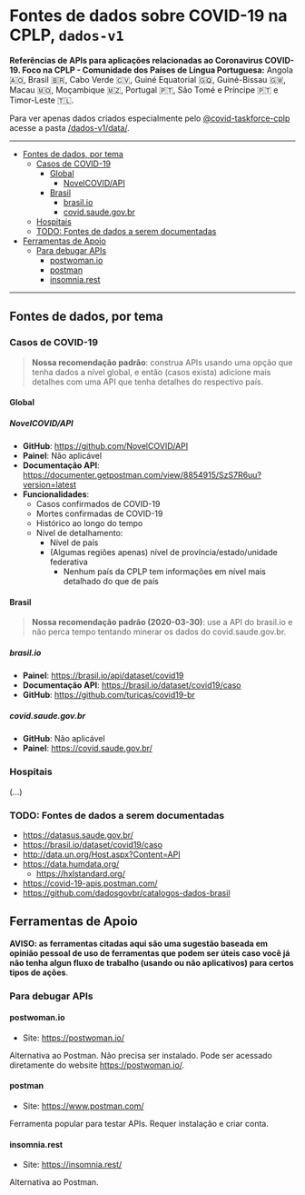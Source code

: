 # Fontes de dados sobre COVID-19 na CPLP, `dados-v1`
**Referências de APIs para aplicações relacionadas ao Coronavirus COVID-19. Foco
na CPLP - Comunidade dos Países de Língua Portuguesa:** Angola 🇦🇴, Brasil 🇧🇷,
Cabo Verde 🇨🇻, Guiné Equatorial 🇬🇶, Guiné-Bissau 🇬🇼, Macau 🇲🇴,
Moçambique 🇲🇿, Portugal 🇵🇹, São Tomé e Príncipe 🇵🇹 e Timor-Leste 🇹🇱.

Para ver apenas dados criados especialmente pelo
[@covid-taskforce-cplp](https://github.com/covid-taskforce-cplp) acesse a pasta
[/dados-v1/data/](data/).

----

<!-- TOC depthFrom:2 depthTo:5 -->

- [Fontes de dados, por tema](#fontes-de-dados-por-tema)
    - [Casos de COVID-19](#casos-de-covid-19)
        - [Global](#global)
            - [NovelCOVID/API](#novelcovidapi)
        - [Brasil](#brasil)
            - [brasil.io](#brasilio)
            - [covid.saude.gov.br](#covidsaudegovbr)
    - [Hospitais](#hospitais)
    - [TODO: Fontes de dados a serem documentadas](#todo-fontes-de-dados-a-serem-documentadas)
- [Ferramentas de Apoio](#ferramentas-de-apoio)
    - [Para debugar APIs](#para-debugar-apis)
        - [postwoman.io](#postwomanio)
        - [postman](#postman)
        - [insomnia.rest](#insomniarest)

<!-- /TOC -->

----
<!--
  ## TL;DR:
**Enquanto este repositório não está mais organizado recomendamos que para dados
a nível internacional use <https://covid-19-apis.postman.com/> e, para dados
específicos do Brasil, use <https://brasil.io/dataset/covid19/>.**
-->

## Fontes de dados, por tema

### Casos de COVID-19
> **Nossa recomendação padrão**: construa APIs usando uma opção que tenha dados
  a nível global, e então (casos exista) adicione mais detalhes com uma API
  que tenha detalhes do respectivo país.

#### Global

##### NovelCOVID/API
- **GitHub**: <https://github.com/NovelCOVID/API>
- **Painel**: Não aplicável
- **Documentação API**: <https://documenter.getpostman.com/view/8854915/SzS7R6uu?version=latest>
- **Funcionalidades**:
  - Casos confirmados de COVID-19
  - Mortes confirmadas de COVID-19
  - Histórico ao longo do tempo
  - Nível de detalhamento:
    - Nível de país
    - (Algumas regiões apenas) nível de província/estado/unidade federativa
      - Nenhum país da CPLP tem informações em nível mais detalhado do que de país

#### Brasil

> **Nossa recomendação padrão (2020-03-30)**: use a API do brasil.io e não perca
  tempo tentando minerar os dados do covid.saude.gov.br.

##### brasil.io
- **Painel**: <https://brasil.io/api/dataset/covid19>
- **Documentação API**: <https://brasil.io/dataset/covid19/caso>
- **GitHub**: <https://github.com/turicas/covid19-br>

##### covid.saude.gov.br
- **GitHub**: Não aplicável
- **Painel**: <https://covid.saude.gov.br/>

### Hospitais

(...)

### TODO: Fontes de dados a serem documentadas

- <https://datasus.saude.gov.br/>
- <https://brasil.io/dataset/covid19/caso>
- <http://data.un.org/Host.aspx?Content=API>
- <https://data.humdata.org/>
  - <https://hxlstandard.org/>
- <https://covid-19-apis.postman.com/>
- <https://github.com/dadosgovbr/catalogos-dados-brasil>

<!--
- https://github.com/github/covid19-dashboard
-->

## Ferramentas de Apoio
**AVISO: as ferramentas citadas aqui são uma sugestão baseada em opinião pessoal
de uso de ferramentas que podem ser úteis caso você já não tenha algun fluxo de
trabalho (usando ou não aplicativos) para certos tipos de ações**.

### Para debugar APIs
<!-- https://techbeacon.com/app-dev-testing/11-top-open-source-api-testing-tools-what-your-team-needs-know -->

#### postwoman.io
- Site: <https://postwoman.io/>

Alternativa ao Postman. Não precisa ser instalado. Pode ser acessado diretamente
do website https://postwoman.io/.

#### postman
- Site: <https://www.postman.com/>

Ferramenta popular para testar APIs. Requer instalação e criar conta.

#### insomnia.rest
- Site: <https://insomnia.rest/>

Alternativa ao Postman.
